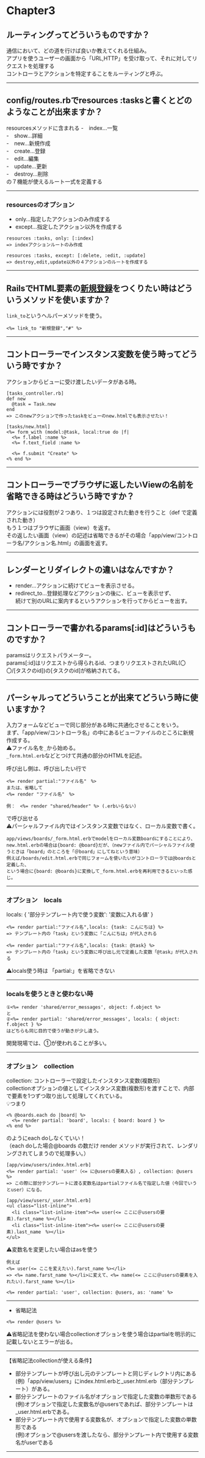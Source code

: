 # Chapter3

## ルーティングってどういうものですか？
通信において、どの道を行けば良いか教えてくれる仕組み。   
アプリを使うユーザーの画面から「URL,HTTP」を受け取って、それに対してリクエストを処理する    
コントローラとアクションを特定することをルーティングと呼ぶ。
***

## config/routes.rbでresources :tasksと書くとどのようなことが出来ますか？
resourcesメソッドに含まれる
-　index...一覧    
-　show...詳細    
-　new...新規作成    
-　create...登録    
-　edit...編集    
-　update...更新    
-　destroy...削除        
の７機能が使えるルート一式を定義する    
***

### resourcesのオプション
- only...指定したアクションのみ作成する
- except...指定したアクション以外を作成する
~~~
resources :tasks, only: [:index]
=> indexアクションルートのみ作成

resources :tasks, except: [:delete, :edit, :update]
=> destroy,edit,update以外の４アクションのルートを作成する
~~~
***

## RailsでHTML要素の<a href="#">新規登録</a>をつくりたい時はどういうメソッドを使いますか？
`link_to`というヘルパーメソッドを使う。    
~~~
<%= link_to "新規登録","#" %>
~~~
***

## コントローラーでインスタンス変数を使う時ってどういう時ですか？
アクションからビューに受け渡したいデータがある時。
~~~
[tasks_controller.rb]
def new
  @task = Task.new
end
=> このnewアクションで作ったtaskをビューのnew.htmlでも表示させたい！

[tasks/new.html]
<%= form_with (model:@task, local:true do |f|
  <%= f.label :name %>
  <%= f.text_field :name %>

  <%= f.submit "Create" %>
<% end %>
~~~
***

## コントローラーでブラウザに返したいViewの名前を省略できる時はどういう時ですか？
アクションには役割が２つあり、１つは設定された動きを行うこと（def で定義された動き）    
もう１つはブラウザに画面（view）を返す。    
その返したい画面（view）の記述は省略できるがその場合「app/view/コントローラ名/アクション名.html」の画面を返す。
***

## レンダーとリダイレクトの違いはなんですか？
- render...アクションに続けてビューを表示させる。
- redirect_to...登録処理などアクションの後に、ビューを表示せず、      
続けて別のURLに案内するというアクションを行ってからビューを出す。
***

## コントローラーで書かれるparams[:id]はどういうものですか？
paramsはリクエストパラメーター。   
params[:id]はリクエストから得られるid、つまりリクエストされたURL(〇〇/[タスクのid])の[タスクのid]が格納されてる。
***

## パーシャルってどういうことが出来てどういう時に使いますか？
入力フォームなどビューで同じ部分がある時に共通化させることをいう。   
まず、「app/view/コントローラ名」の中にあるビューファイルのところに新規作成する。     
⚠️ファイル名を`_`から始める。   
`_form.html.erb`などとつけて共通の部分のHTMLを記述。    

呼び出し側は、呼び出したい行で
~~~
<%= render partial:"ファイル名"　%>
または、省略して
<%= render "ファイル名"　%>

例：　<%= render "shared/header" %> (.erbいらない)
~~~
で呼び出せる    
⚠️パーシャルファイル内ではインスタンス変数ではなく、ローカル変数で書く。   
~~~
app/views/boards/_form.html.erbでmodelをローカル変数boardにすることにより、
new.html.erbの場合は{board: @board}だが、（newファイル内でパーシャルファイル使うときは「board」のところを「＠board」にしてねという意味）
例えば/boards/edit.html.erbで同じフォームを使いたいがコントローラでは@boardsと定義した、
という場合に{board: @boards}に変換して_form.html.erbを再利用できるといった感じ。
~~~
***

### オプション　locals
locals: { '部分テンプレート内で使う変数': '変数に入れる値' }
~~~
<%= render partial:"ファイル名",locals: {task: こんにちは} %>
=> テンプレート内の「task」という変数に「こんにちは」が代入される

<%= render partial:"ファイル名",locals: {task: @task} %>
=> テンプレート内の「task」という変数に呼び出し元で定義した変数「@task」が代入される
~~~
⚠️locals使う時は 「partial:」を省略できない
***

### localsを使うときと使わない時
~~~
①<%= render 'shared/error_messages', object: f.object %>
と
②<%= render partial: 'shared/error_messages', locals: { object: f.object } %>
はどちらも同じ目的で使うが動きが少し違う。
~~~
開発現場では、①が使われることが多い。
***

### オプション　collection
collection: コントローラーで設定したインスタンス変数(複数形)     
collectionオプションの値としてインスタンス変数(複数形)を渡すことで、内部で要素を1つずつ取り出して処理してくれている。    
💡つまり
~~~
<% @boards.each do |board| %>
  <%= render partial: 'board', locals: { board: board } %>
<% end %>
~~~
のようにeach doしなくていい！    
（each doした場合@boards の数だけ render メソッドが実行されて、レンダリングされてしまうので処理多い。）
~~~
[app/view/users/index.html.erb]
<%= render partial: 'user'（<= に@usersの要素入る）, collection: @users %>
=> この際に部分テンプレートに渡る変数名はpartialファイル名で指定した値（今回でいうとuser）になる。

[app/view/users/_user.html.erb]
<ul class="list-inline">
  <li class="list-inline-item"><%= user(<= ここに＠usersの要素).farst_name %></li>
  <li class="list-inline-item"><%= user(<= ここに＠usersの要素).last_name　%></li>
</ul>
~~~
⚠️変数名を変更したい場合はasを使う   
~~~
例えば
<%= user(<= ここを変えたい).farst_name %></li>
=> <%= name.farst_name %></li>に変えて、<%= name(<= ここに＠usersの要素を入れたい).farst_name %></li>

<%= render partial: 'user', collection: @users, as: 'name' %>
~~~
***

- 省略記法
~~~
<%= render @users %>
~~~
⚠️省略記法を使わない場合collectionオプションを使う場合はpartialを明示的に記載しないとエラーが出る。   
***
【省略記法collectionが使える条件】
- 部分テンプレートが呼び出し元のテンプレートと同じディレクトリ内にある    
  (例)「app/view/users」にindex.html.erbと_user.html.erb（部分テンプレート）がある。
- 部分テンプレートのファイル名がオプションで指定した変数の単数形である    
  (例)オプションで指定した変数名が@usersであれば、部分テンプレートは_user.html.erbである。
- 部分テンプレート内で使用する変数名が、オプションで指定した変数の単数形である    
  (例)オプションで@usersを渡したなら、部分テンプレート内で使用する変数名がuserである
***





